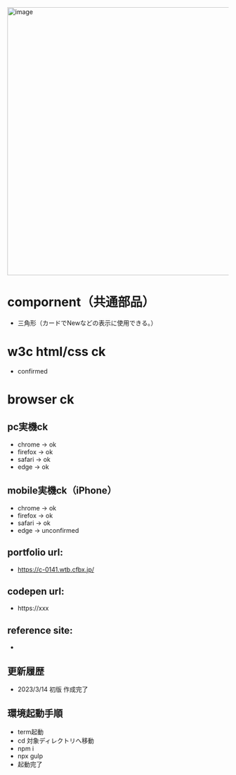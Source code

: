 <img width="611" alt="image" src="https://user-images.githubusercontent.com/99580997/224850120-2379841a-5659-402b-9414-a36a3053300d.png">

# compornent（共通部品）
- 三角形（カードでNewなどの表示に使用できる。）

# w3c html/css ck
- confirmed

# browser ck
## pc実機ck
- chrome → ok
- firefox → ok
- safari → ok
- edge → ok
## mobile実機ck（iPhone）
- chrome → ok
- firefox → ok
- safari → ok
- edge → unconfirmed

## portfolio url:

- https://c-0141.wtb.cfbx.jp/

## codepen url:
- https://xxx

## reference site:
- 

## 更新履歴

- 2023/3/14 初版 作成完了

## 環境起動手順
- term起動
- cd 対象ディレクトリへ移動
- npm i
- npx gulp
- 起動完了
